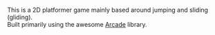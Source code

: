 This is a 2D platformer game mainly based around jumping and sliding (gliding).  
Built primarily using the awesome [Arcade](https://arcade.academy/) library.  
